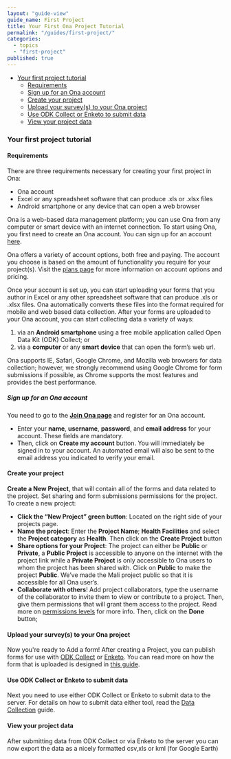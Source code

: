 ```yaml
---
layout: "guide-view"
guide_name: First Project
title: Your First Ona Project Tutorial
permalink: "/guides/first-project/"
categories: 
  - topics
  - "first-project"
published: true
---
```

* [Your first project tutorial](#your-first-ona)
  * [Requirements](#requirements)
  * [Sign up for an Ona account](#sign-up)
  * [Create your project](#create-your-project)
  * [Upload your survey(s) to your Ona project](#upload-a-survey)
  * [Use ODK Collect or Enketo to submit data](#submit-data)
  * [View your project data](#view-your-project-data)

### <a name="your-first-ona"></a>Your first project tutorial

#### <a name="requirements"></a>Requirements

There are three requirements necessary for creating your first project in Ona:

* Ona account
* Excel or any spreadsheet software that can produce .xls or .xlsx files 
* Android smartphone or any device that can open a web browser

Ona is a web-based data management platform; you can use Ona from any computer or smart device with an internet connection.  To start using Ona, you first need to create an Ona account. You can sign up for an account [here](https://ona.io).  

Ona offers a variety of account options, both free and paying.  The account you choose is based on the amount of functionality you require for your project(s).  Visit the [plans page](http://company.ona.io/plans.html) for more information on account options and pricing.      

Once your account is set up, you can start uploading your forms that you author in Excel or any other spreadsheet software that can produce .xls or .xlsx files.  Ona automatically converts these files into the format required for mobile and web based data collection. 
After your forms are uploaded to your Ona account, you can start collecting data a variety of ways: 

1. via an **Android smartphone** using a free mobile application called Open Data Kit (ODK) Collect; or 
2. via a **computer** or any **smart device** that can open the form’s web url.

Ona supports IE, Safari, Google Chrome, and Mozilla web browsers for data collection; however, we strongly recommend using Google Chrome for form submissions if possible, as Chrome supports the most features and provides the best performance.

##### <a name="sign-up"></a>Sign up for an Ona account

You need to go to the **[Join Ona page](https://ona.io/join)** and register for an Ona account.

 * Enter your **name**, **username**, **password**, and **email address** for your account. These fields are mandatory.  
 * Then, click on **Create my account** button. You will immediately be signed in to your account.  An automated email will also be sent to the email address you indicated to verify your email.  

#### <a name="create-your-project"></a>Create your project

**Create a New Project**, that will contain all of the forms and data related to the project. Set sharing and form submissions permissions for the project. 
To create a new project:

* **Click the “New Project” green button**: Located on the right side of your projects page. 
* **Name the project**: Enter the **Project Name**; **Health Facilities** and select the **Project category** as **Health**. Then click on the **Create Project** button
* **Share options for your Project**: The project can either be **Public** or **Private**, a **Public Project** is accessible to anyone on the internet with the project link while a **Private Project** is only accessible to Ona users to whom the project has been shared with. Click on **Public** to make the project **Public**. We’ve made the Mali project public so that it is accessible for all Ona user’s. 
* **Collaborate with others**! Add project collaborators, type the username of the collaborator to invite them to view or contribute to a project. Then, give them permissions that will  grant them access to the project. Read more on [permissions levels](https://help.ona.io/guides/projects/#permission-levels) for more info. Then, click on the **Done** button;

#### <a name="upload-a-survey"></a>Upload your survey(s) to your Ona project

Now you're ready to Add a form!  After creating a Project,  you can publish forms for use with [ODK Collect](https://help.ona.io/guides/data-collection/#odk-collect) or [Enketo](https://help.ona.io/guides/data-collection/#using-enketo). You can read more on how the form that is uploaded is designed in [this guide](https://help.ona.io/guides/forms/#xlsform-authoring-intro).

#### <a name="submit-data"></a>Use ODK Collect or Enketo to submit data

Next you need to use either ODK Collect or Enketo to submit data to the server. For details on how to submit data either tool, read the [Data Collection](https://help.ona.io/guides/data-collection/) guide.


#### <a name="view-your-project-data"></a>View your project data

After submitting data from ODK Collect or via Enketo to the server you can now export the data as a nicely formatted csv,xls or kml (for Google Earth)

